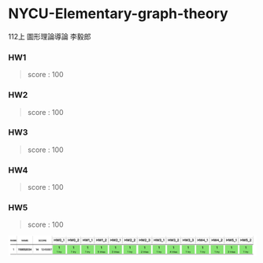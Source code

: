 # NYCU-Elementary-graph-theory
112上 圖形理論導論 李毅郎

### HW1
> score : 100

### HW2
> score : 100

### HW3
> score : 100

### HW4
> score : 100

### HW5
> score : 100



![image](https://github.com/LaiCharlie/NYCU-Elementary-graph-theory/blob/main/AC_grade.png)

